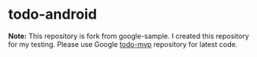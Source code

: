 # todo-android

**Note:**
This repository is fork from google-sample. I created this repository for my testing. Please use Google [todo-mvp](https://github.com/googlesamples/android-architecture/tree/todo-mvp/) repository for latest code.

